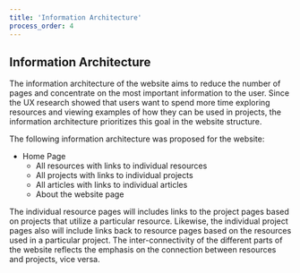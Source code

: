 ```yaml
---
title: 'Information Architecture'
process_order: 4
---
```


## Information Architecture

The information architecture of the website aims to reduce the number of pages and concentrate on the most important information to the user. Since the UX research showed that users want to spend more time exploring resources and viewing examples of how they can be used in projects, the information architecture prioritizes this goal in the website structure.

The following information architecture was proposed for the website:

- Home Page
  - All resources with links to individual resources
  - All projects with links to individual projects
  - All articles with links to individual articles
  - About the website page

The individual resource pages will includes links to the project pages based on projects that utilize a particular resource. Likewise, the individual project pages also will include links back to resource pages based on the resources used in a particular project. The inter-connectivity of the different parts of the website reflects the emphasis on the connection between resources and projects, vice versa.
